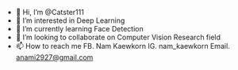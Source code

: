 - 👋 Hi, I’m @Catster111
- 👀 I’m interested in Deep Learning
- 🌱 I’m currently learning Face Detection
- 💞️ I’m looking to collaborate on Computer Vision Research field
- 📫 How to reach me FB. Nam Kaewkorn IG. nam_kaewkorn Email. anami2927@gmail.com

<!---
Catster111/Catster111 is a ✨ special ✨ repository because its `README.md` (this file) appears on your GitHub profile.
You can click the Preview link to take a look at your changes.
--->
